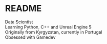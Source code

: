 # README
Data Scientist <br/>
Learning Python, C++ and Unreal Engine 5 <br/>
Originally from Kyrgyzstan, currently in Portugal <br/>
Obsessed with Gamedev
